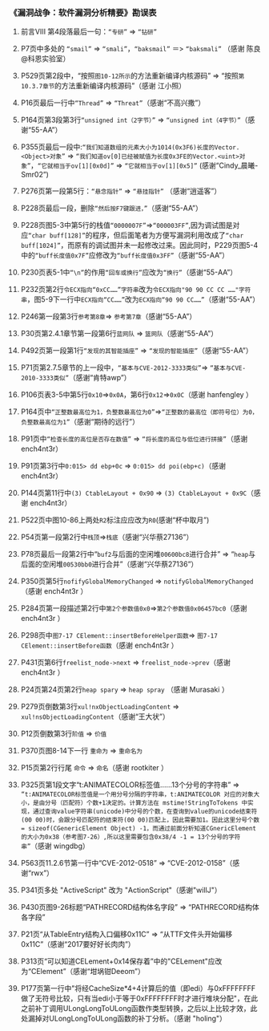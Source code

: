 ### 《漏洞战争：软件漏洞分析精要》勘误表

1. 前言VIII 第4段落最后一句：`“专研”` => `“钻研”`

2. P7页中多处的 `“smail”` => `“smali”`，`“baksmail”` ＝> `“baksmali”` （感谢 陈良@科恩实验室）

3. P529页第2段中，“按照`图10-12所示`的方法重新编译内核源码” => “按照`第10.3.7章节`的方法重新编译内核源码”（感谢 江小照）

4. P16页最后一行中`“Thread”` => `“Threat”`（感谢“不高兴撒”）

5. P164页第3段第3行`“unsigned int（2字节）”` => `“unsigned int（4字节）”`（感谢“55-AA”）

6. P355页最后一段中:`“我们知道数组的元素大小为1014(0x3F6)长度的Vector.<Object>对象”` => `“我们知道ov[0]已经被赋值为长度0x3FE的Vector.<uint>对象”`，`“它就相当于ov[1][0x0d]”` => `“它就相当于ov[1][0x5]”` (感谢“Cindy_晨曦-Smr02”)

7. P276页第一段第5行：`“悬念指针”` => `“悬挂指针”` （感谢“逍遥客”）
8. P228页最后一段，删除`“然后按F7键跟进，”`（感谢“55-AA”）

9. P228页图5-3中第5行的栈值`“0000007F”`=>`“000003FF”`,因为调试图是对应`“char buff[128]”`的程序，但后面笔者为方便写漏洞利用改成了`“char buff[1024]”`，而原有的调试图并未一起修改过来。因此同时，P229页图5-4中的`“buff长度值0x7F”`应修改为`“buff长度值0x3FF”`（感谢“55-AA”）

10. P230页表5-1中`“\n”`的作用`“回车或换行”`应改为`“换行”`（感谢“55-AA”）

11. P232页第2行`令ECX指向“0xCC……”字符串`改为`令ECX指向"90 90 CC CC ……"字符串`，图5-9下一行中`ECX指向“CC……”`改为`ECX指向“90 90 CC……”`（感谢“55-AA”）

12. P246第一段第3行`参考第8章`=> `参考第7章`（感谢“55-AA”）

13. P30页第2.4.1章节第一段第6行`蓝网队` => `篮网队`（感谢“55-AA”）

14. P492页第一段第1行`“发现的其智能插座”` => `“发现的智能插座”`（感谢“55-AA”）

15. P71页第2.7.5章节的上一段中，`“基本与CVE-2012-3333类似”`=> `“基本与CVE-2010-3333类似”`（感谢“肯特awp”）
 
16. P106页表3-5中第5行`0x10`=>`0x0A`，第6行`0x12`=>`0x0C`（感谢 hanfengley ）

17. P164页中`“正整数最高位为1，负整数最高位为0”`=>`“正整数的最高位（即符号位）为0，负整数最高位为1”`（感谢“期待的远行”）

18. P91页中`“检查长度的高位是否存在数值”` => `“将长度的高位与低位进行拼接”`（感谢 ench4nt3r）

19. P91页第3行中`0:015> dd ebp+0c` => `0:015> dd poi(ebp+c)`（感谢 ench4nt3r）

20. P144页第11行中`(3) CtableLayout + 0x90` => `(3) CtableLayout + 0x9C`（感谢 ench4nt3r）

21. P522页中图10-86上两处`R2`标注应应改为`R0`(感谢“杯中取月”)

22. P54页第一段第2行中`栈顶`=>`栈底`（感谢“兴华蔡27136”）

23. P78页最后一段第2行中“`buf2`与后面的空闲堆`00600bc8`进行合并” => “`heap`与后面的空闲堆`00530bb0`进行合并”（感谢“兴华蔡27136”）

24. P350页第5行`nofifyGlobalMemoryChanged` => `notifyGlobalMemoryChanged`（感谢 ench4nt3r ）

25. P284页第一段描述第2行中`第2个参数值0x0`=>`第2个参数值0x06457bc0`（感谢 ench4nt3r ）

26. P298页中`图7-17 CElement::insertBeforeHelper函数`=> `图7-17 CElement::insertBefore函数`（感谢 ench4nt3r ）

27. P431页第6行`freelist_node->next` => `freelist_node->prev`（感谢 ench4nt3r ）

28. P24页第24页第2行`heap spary` => `heap spray` （感谢 Murasaki ）  

29. P279页倒数第3行`xul!nxObjectLoadingContent` => `xul!nsObjectLoadingContent`（感谢“王大状”）

30. P12页倒数第3行`阶值` => `价值`

31. P370页图8-14下一行 `重命为` => `重命名为`

32. P15页第2行行尾 `命令` => `命名`（感谢 rootkiter ）

33. P325页第1段文字“t:ANIMATECOLOR标签值……13个分号的字符串” => `“t:ANIMATECOLOR标签值是一个用分号分隔的字符串，t:ANIMATECOLOR 对应的对象大小，是由分号（匹配符）个数+1决定的。计算方法在 mstime!StringToTokens 中实现，通过查询value字符串(unicode)中分号的个数，在查询到value的unicode结束符(00 00)时，会跟分号匹配符的结束符(00 00)匹配上，因此需要加1。因此这里分号个数 = sizeof(CGenericElement Object) -1，而通过前面分析知道CGnericElement的大小为0x38（参考图7-26）,所以这里需要包含0x38/4 -1 = 13个分号的字符串”`（感谢 wingdbg）

34. P563页11.2.6节第一行中“CVE-2012-0518” => “CVE-2012-0158”（感谢“rwx”）

35. P341页多处 "ActiveScript" 改为 "ActionScript"（感谢"willJ"）

36. P430页图9-26标题“PATHRECORD结构体名字段” => “PATHRECORD结构体各字段”

37. P21页“从TableEntry结构入口偏移0x11C” => “从TTF文件头开始偏移0x11C”（感谢“2017要好好长肉肉”）

38. P313页“可以知道CELement+0x14保存着”中的"CELement"应改为“CElement”（感谢“坩埚钳Deeom”）

39. P177页第一行中"将经CacheSize*4+4计算后的值（即edi）与0xFFFFFFFF做了无符号比较，只有当edi小于等于0xFFFFFFFF时才进行堆块分配"，在此之前补丁调用ULongLongToULong函数作类型转换，之后以上比较才效，此处漏掉对ULongLongToULong函数的补丁分析。（感谢 "holing"）
